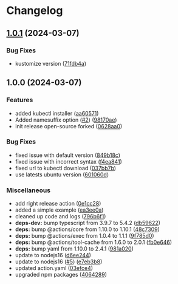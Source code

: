 # Changelog

## [1.0.1](https://github.com/coquer/deploy-with-kustomize/compare/v1.0.0...v1.0.1) (2024-03-07)


### Bug Fixes

* kustomize version ([71fdb4a](https://github.com/coquer/deploy-with-kustomize/commit/71fdb4a3aa8be52d5564bb87f60105018e223a55))

## 1.0.0 (2024-03-07)


### Features

* added kubectl installer ([aa60571](https://github.com/coquer/deploy-with-kustomize/commit/aa60571bd190ad2ba2c3075da6be716854a27e30))
* Added namesuffix option ([#2](https://github.com/coquer/deploy-with-kustomize/issues/2)) ([98170ae](https://github.com/coquer/deploy-with-kustomize/commit/98170aed4f02da09bded3d86b428f034b32958d3))
* init release open-source forked ([0628aa0](https://github.com/coquer/deploy-with-kustomize/commit/0628aa075a27bf2594bfa7798b96df6e985cc9fa))


### Bug Fixes

* fixed issue with default version ([849b18c](https://github.com/coquer/deploy-with-kustomize/commit/849b18cde5216d1f728a05fef20420e32e2fc7e7))
* fixed issue with incorrect syntax ([f4ea841](https://github.com/coquer/deploy-with-kustomize/commit/f4ea841385c0fc83fb4d9b74965440d6f49cdb49))
* fixed url to kubectl download ([037bb7b](https://github.com/coquer/deploy-with-kustomize/commit/037bb7bd75764c862fb3eef0294dae10b3e209c6))
* use latests ubuntu version ([601060d](https://github.com/coquer/deploy-with-kustomize/commit/601060d40e06341cba46e85a754e5607d18820ce))


### Miscellaneous

* add right release action ([0e1cc28](https://github.com/coquer/deploy-with-kustomize/commit/0e1cc28e5953b15c521b5ddef71315c9ade3f325))
* added a simple example ([ea3ee0a](https://github.com/coquer/deploy-with-kustomize/commit/ea3ee0a27f9e5c7d0abe5a82384310ca84b726f8))
* cleaned up code and logs ([796b6f1](https://github.com/coquer/deploy-with-kustomize/commit/796b6f1087154ec5b9f2ea9149ba9e4abc2d9d59))
* **deps-dev:** bump typescript from 3.9.7 to 5.4.2 ([db59622](https://github.com/coquer/deploy-with-kustomize/commit/db596220656fc246dc9c6c6bf7069c634095e0a9))
* **deps:** bump @actions/core from 1.10.0 to 1.10.1 ([48c7309](https://github.com/coquer/deploy-with-kustomize/commit/48c7309f6efb51439dc0ce47420908817075daf3))
* **deps:** bump @actions/exec from 1.0.4 to 1.1.1 ([9f785d0](https://github.com/coquer/deploy-with-kustomize/commit/9f785d0b9bd42b7ebf6b7927d5b3487073dbc2fe))
* **deps:** bump @actions/tool-cache from 1.6.0 to 2.0.1 ([fb0e646](https://github.com/coquer/deploy-with-kustomize/commit/fb0e646e7ae625350260b436dac835e065567113))
* **deps:** bump yaml from 1.10.0 to 2.4.1 ([981a020](https://github.com/coquer/deploy-with-kustomize/commit/981a0205619200d2f7f9ad71581e0d7147c8eda9))
* update to nodejs16 ([d6ee244](https://github.com/coquer/deploy-with-kustomize/commit/d6ee2443cffe7a42b13d95ad5a53dd2b977d9ebc))
* update to nodejs16 ([#5](https://github.com/coquer/deploy-with-kustomize/issues/5)) ([e7eb3b8](https://github.com/coquer/deploy-with-kustomize/commit/e7eb3b8887a5bab549dd2a95600cfceab912db3f))
* updated action.yaml ([03efce4](https://github.com/coquer/deploy-with-kustomize/commit/03efce43e02d4fcb60e648b7f52e78f10f9ee2a6))
* upgraded npm packages ([4064289](https://github.com/coquer/deploy-with-kustomize/commit/40642896fa5b2a612c0ad760aa396e595b34f0a8))
